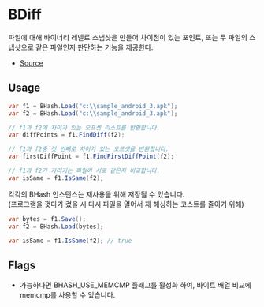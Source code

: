 # BDiff

파일에 대해 바이너리 레벨로 스냅샷을 만들어 차이점이 있는 포인트, 또는 두 파일의 스냅샷으로 같은 파일인지 판단하는 기능을 제공한다.

* [Source](bdiff.cs)

Usage
----
```c#
var f1 = BHash.Load("c:\\sample_android_3.apk");
var f2 = BHash.Load("c:\\sample_android_3.apk");

// f1과 f2에 차이가 있는 오프셋 리스트를 반환합니다.
var diffPoints = f1.FindDiff(f2);

// f1과 f2중 첫 번째로 차이가 있는 오프셋을 반환합니다.
var firstDiffPoint = f1.FindFirstDiffPoint(f2);

// f1과 f2가 가리키는 파일이 서로 같은지 비교합니다.
var isSame = f1.IsSame(f2);
```

각각의 BHash 인스턴스는 재사용을 위해 저장될 수 있습니다.<br>
(프로그램을 껏다가 켰을 시 다시 파일을 열어서 재 해싱하는 코스트를 줄이기 위해)
```c#
var bytes = f1.Save();
var f2 = BHash.Load(bytes);

var isSame = f1.IsSame(f2); // true
```

Flags
----
* 가능하다면 BHASH_USE_MEMCMP 플래그를 활성화 하여, 바이트 배열 비교에 memcmp를 사용할 수 있습니다.

